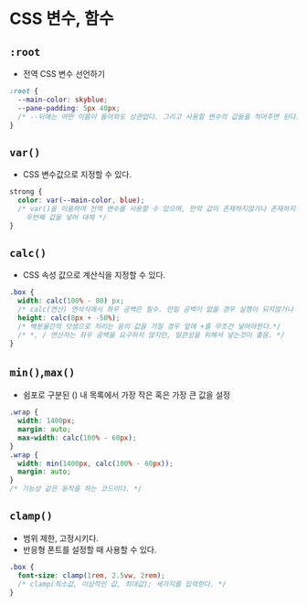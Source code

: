 # CSS 변수, 함수

## `:root`

- 전역 CSS 변수 선언하기

```css
:root {
  --main-color: skyblue;
  --pane-padding: 5px 40px;
  /* --뒤에는 어떤 이름이 들어와도 상관없다. 그리고 사용할 변수의 값들을 적어주면 된다. */
}
```

## `var()`

- CSS 변수값으로 지정할 수 있다.

```css
strong {
  color: var(--main-color, blue);
  /* var()을 이용하여 전역 변수를 사용할 수 있으며, 만약 값이 존재하지않거나 존재하지 않는 전역 변수를 사용시
    두번째 값을 넣어 대체 */
}
```

## `calc()`

- CSS 속성 값으로 계산식을 지정할 수 있다.

```css
.box {
  width: calc(100% - 80) px;
  /* calc(연산) 연삭식에서 좌우 공백은 필수. 만일 공백이 없을 경우 실행이 되지않거나 이상한 값으로 적용될 수 있다. */
  height: calc(8px + -50%);
  /* 백분율간의 덧셈으로 처리는 음의 값을 가질 경우 앞에 +를 무조건 넣어야한다.*/
  /* *, / 연산자는 좌우 공백을 요구하지 않지만, 일관성을 위해서 넣는것이 좋음. */
}
```

## `min()`,`max()`

- 쉼포로 구분된 () 내 목록에서 가장 작은 혹은 가장 큰 값을 설정

```css
.wrap {
  width: 1400px;
  margin: auto;
  max-width: calc(100% - 60px);
}
.wrap {
  width: min(1400px, calc(100% - 60px));
  margin: auto;
}
/* 기능상 같은 동작을 하는 코드이다. */
```

## `clamp()`

- 범위 제한, 고정시키다.
- 반응형 폰트를 설정할 때 사용할 수 있다.

```css
.box {
  font-size: clamp(1rem, 2.5vw, 2rem);
  /* clamp(최소값, 이상적인 값, 최대값); 세가지를 입력한다. */
}
```
